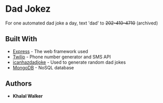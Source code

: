 # Dad Jokez

For one automated dad joke a day, text 'dad' to ~~202-410-4710~~ (archived)

## Built With

* [Express](https://expressjs.com/) - The web framework used
* [Twilio](https://www.twilio.com/) - Phone number generator and SMS API
* [icanhazdadjoke](https://icanhazdadjoke.com/api) - Used to generate random dad jokes
* [MongoDB](https://www.mongodb.com/) - NoSQL database


## Authors

* **Khalal Walker**
